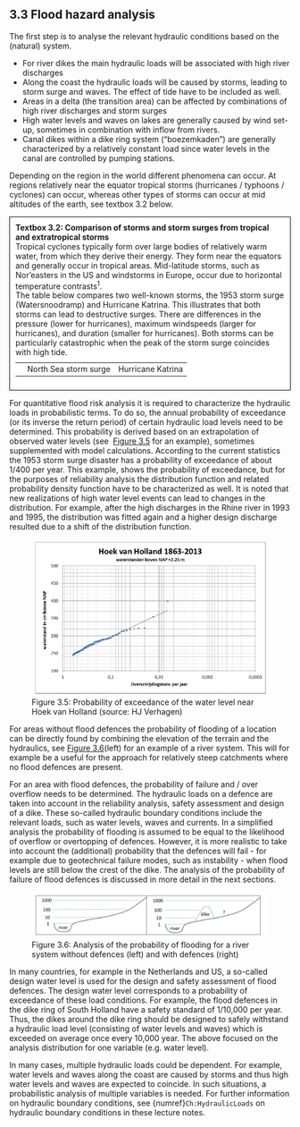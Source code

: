 ## 3.3 Flood hazard analysis

The first step is to analyse the relevant hydraulic conditions based on the (natural) system.
- For river dikes the main hydraulic loads will be associated with high river discharges
- Along the coast the hydraulic loads will be caused by storms, leading to storm surge and waves. The effect of tide have to be included as well.
- Areas in a delta (the transition area) can be affected by combinations of high river discharges and storm surges
- High water levels and waves on lakes are generally caused by wind set-up, sometimes in combination with inflow from rivers.
- Canal dikes within a dike ring system (“boezemkaden”) are generally characterized by a relatively constant load since water levels in the canal are controlled by pumping stations.

Depending on the region in the world different phenomena can occur. At regions relatively near the equator tropical storms (hurricanes / typhoons / cyclones) can occur, whereas other types of storms can occur at mid altitudes of the earth, see textbox 3.2 below. 

<div style="border: 1px solid black; background-color: white; padding: 10px;">
  <strong>Textbox 3.2: Comparison of storms and storm surges from tropical and extratropical storms</strong><br>
  Tropical cyclones typically form over large bodies of relatively warm water, from which they derive their energy. They form near the equators and generally occur in tropical areas. Mid-latitude storms, such as Nor’easters in the US and windstorms in Europe, occur due to horizontal temperature contrasts<sup>1</sup>.<br>
  The table below compares two well-known storms, the 1953 storm surge (Watersnoodramp) and Hurricane Katrina. This illustrates that both storms can lead to destructive surges. There are differences in the pressure (lower for hurricanes), maximum windspeeds (larger for hurricanes), and duration (smaller for hurricanes). Both storms can be particularly catastrophic when the peak of the storm surge coincides with high tide.

  <table id="Tab:Storms" style="width:100%; border-collapse: collapse; margin-top:10px;">
    <tr>
      <td></td>
      <td>North Sea storm surge</td>
      <td>Hurricane Katrina</td>
    </tr>
  </table>
</div>

  
For quantitative flood risk analysis it is required to characterize the hydraulic loads in probabilistic terms. To do so, the annual probability of exceedance (or its inverse the return period) of certain hydraulic load levels need to be determined. This probability is derived based on an extrapolation of observed water levels (see  [Figure 3.5](#Fig:Prob_exceedance) for an example), sometimes supplemented with model calculations. According to the current statistics the 1953 storm surge disaster has a probability of exceedance of about 1/400 per year. This example, shows the probability of exceedance, but for the purposes of reliability analysis the distribution function and related probability density function have to be characterized as well. It is noted that new realizations of high water level events can lead to changes in the distribution. For example, after the high discharges in the Rhine river in 1993 and 1995, the distribution was fitted again and a higher design discharge resulted due to a shift of the distribution function.

<a id="Fig:Prob_exceedance"></a>
<figure>
  <img src="./chapter3_figures/figH3_5.jpg" alt="Probability of exceedance of the water level near Hoek van Holland (source: HJ Verhagen)">
  <figcaption>Figure 3.5: Probability of exceedance of the water level near Hoek van Holland (source: HJ Verhagen)</figcaption>
</figure>

For areas without flood defences the probability of flooding of a location can be directly found by combining the elevation of the terrain and the hydraulics, see [Figure 3.6](#Fig:Prob_exceedance_river)(left) for an example of a river system. This will for example be a useful for the approach for relatively steep catchments where no flood defences are present. 

For an area with flood defences, the probability of failure and / over overflow needs to be determined. The hydraulic loads on a defence are taken into account in the reliability analysis, safety assessment and design of a dike. These so-called hydraulic boundary conditions include the relevant loads, such as water levels, waves and currents. In a simplified analysis the probability of flooding is assumed to be equal to the likelihood of overflow or overtopping of defences. However, it is more realistic to take into account the (additional) probability that the defences will fail - for example due to geotechnical failure modes, such as instability - when flood levels are still below the crest of the dike. The analysis of the probability of failure of flood defences is discussed in more detail in the next sections.

<a id="Fig:Prob_exceedance_river"></a>
<figure>
  <img src="./chapter3_figures/figh3_6.jpg" alt="Analysis of the probability of flooding for a river system without defences (left) and with defences (right)">
  <figcaption>Figure 3.6: Analysis of the probability of flooding for a river system without defences (left) and with defences (right)</figcaption>
</figure>

In many countries, for example in the Netherlands and US, a so-called design water level is used for the design and safety assessment of flood defences. The design water level corresponds to a probability of exceedance of these load conditions. For example, the flood defences in the dike ring of South Holland have a safety standard of 1/10,000 per year. Thus, the dikes around the dike ring should be designed to safely withstand a hydraulic load level (consisting of water levels and waves) which is exceeded on average once every 10,000 year. The above focused on the analysis distribution for one variable (e.g. water level).

In many cases, multiple hydraulic loads could be dependent. For example, water levels and waves along the coast are caused by storms and thus high water levels and waves are expected to coincide. In such situations, a probabilistic analysis of multiple variables is needed. For further information on hydraulic boundary conditions, see {numref}`Ch:HydraulicLoads` on hydraulic boundary conditions in these lecture notes.
